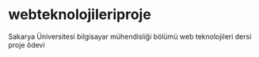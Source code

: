 # webteknolojileriproje
Sakarya Üniversitesi bilgisayar mühendisliği bölümü web teknolojileri dersi proje ödevi
